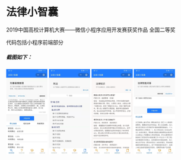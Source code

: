 # 法律小智囊

2019中国高校计算机大赛——微信小程序应用开发赛获奖作品
全国二等奖


代码包括小程序前端部分

##### 截图如下：


<p>
    <img src="/screen/1.jpg" width="22%" alt="案情推理" margin-left="3%"/>
    <img src="/screen/2.jpg" width="22%" alt="法律手册" margin-left="3%"/>
    <img src="/screen/3.jpg" width="22%" alt="法律知识" margin-left="3%"/>
    <img src="/screen/4.jpg" width="22%" alt="智能问答" margin-left="3%"/>
</p>